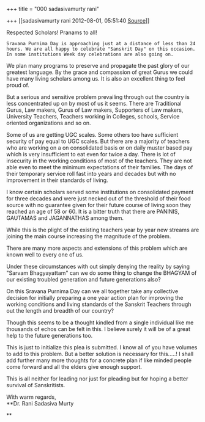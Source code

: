 +++
title = "000 sadasivamurty rani"

+++
[[sadasivamurty rani	2012-08-01, 05:51:40 [Source](https://groups.google.com/g/bvparishat/c/lERFrJXLxdk)]]



Respected Scholars! Pranams to all!  
  
    Sravana Purnima Day is approaching just at a distance of less than 24 hours. We are all happy to celebrate "Sanskrit Day" on this occasion. In some institutions Week day celebrations are also going on.
We plan many programs to preserve and propagate the past glory of our greatest language. By the grace and compassion of great Gurus we could have many living scholars among us. It is also an excellent thing to feel proud of.  
  
 But a serious and sensitive problem prevailing through out the country is less concentrated up on by most of us it seems. There are Traditional Gurus, Law makers, Gurus of Law makers, Supporters of Law makers, University Teachers, Teachers working in Colleges, schools, Service oriented organizations and so on.  
  
 Some of us are getting UGC scales. Some others too have sufficient security of pay equal to UGC scales. But there are a majority of teachers who are working on a on consolidated basis or on daily muster based pay which is very insufficient to eat even for twice a day. There is lot of insecurity in the working conditions of most of the teachers. They are not able even to meet the minimum expectations of their families. The days of their temporary service roll fast into years and decades but with no improvement in their standards of living.  
  
 I know certain scholars served some institutions on consolidated payment for three decades and were just necked out of the threshold of their food source with no guarantee given for their future course of living soon they reached an age of 58 or 60. It is a bitter truth that there are PANINIS, GAUTAMAS and JAGANNATHAS among them.  
  
 While this is the plight of the existing teachers year by year new streams are joining the main course increasing the magnitude of the problem.  
  
 There are many more aspects and extensions of this problem which are known well to every one of us.  
  
 Under these circumstances with out simply denying the reality by saying "Sarvam Bhagyayattam" can we do some thing to change the BHAGYAM of our existing troubled generation and future generations also?  
  
 On this Sravana Purnima Day can we all together take any collective decision for initially preparing a one year action plan for improving the working conditions and living standards of the Sanskrit Teachers through out the length and breadth of our country?  
  
 Though this seems to be a thought kindled from a single individual like me thousands of echos can be felt in this. I believe surely it will be of a great help to the future generations too.  
  
 This is just to initialize this plea is submitted. I know all of you have volumes to add to this problem. But a better solution is necessary for this.....! I shall add further many more thoughts for a concrete plan if like minded people come forward and all the elders give enough support.  
  
 This is all neither for leading nor just for pleading but for hoping a better survival of Sanskritists.  
  
 With warm regards,  
**Dr. Rani Sadasiva Murty  
  
  
  
**

